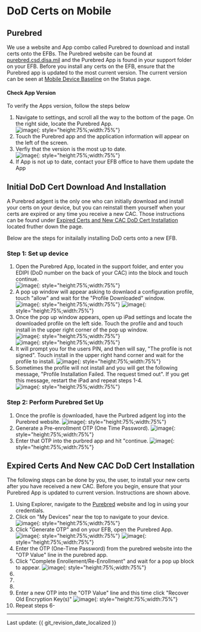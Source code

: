 # DoD Certs on Mobile

## Purebred  
We use a website and App combo called Purebred to download and install certs onto the EFBs. The Purebred website can be found at [purebred.csd.disa.mil](http://purebred.csd.disa.mil/) and the Purebred App is found in your support folder on your EFB. Before you install any certs on the EFB, ensure that the Purebred app is updated to the most current version. The current version can be seen at [Mobile Device Baseline](../Status.md#mobile-device-baseline) on the Status page.

#### Check App Version  
To verify the Apps version, follow the steps below  
1. Navigate to settings, and scroll all the way to the bottom of the page. On the right side, locate the Purebred App.  
![image](img/EmailCerts/versionupdate.png){: style="height:75%;width:75%"}    
2. Touch the Purebred app and the application information will appear on the left of the screen.     
3. Verfiy that the version is the most up to date.  
![image](img/EmailCerts/purebredversion.png){: style="height:75%;width:75%"}   
4. If App is not up to date, contact your EFB office to have them update the App  

## Initial DoD Cert Download And Installation
A Purebred adgent is the only one who can initially download and install your certs on your device, but you can reinstall them yourself when your certs are expired or any time you receive a new CAC. Those instructions can be found under [Expired Certs and New CAC DoD Cert Installation]() located fruther down the page.

Below are the steps for initailally installing DoD certs onto a new EFB.
### Step 1: Set up device
1. Open the Purebred App, located in the support folder, and enter you EDIPI (DoD number on the back of your CAC) into the block and touch continue.  
![image](img/EmailCerts/agentEDIPI.png){: style="height:75%;width:75%"}  
2. A pop up window will appear asking to downlaod a configuration profile, touch "allow" and wait for the "Profile Downloaded" window.  
![image](img/EmailCerts/downloadconfig.png){: style="height:75%;width:75%"} 
![image](img/EmailCerts/profiledownloaded.png){: style="height:75%;width:75%"}  
3. Once the pop up window appears, open up iPad settings and locate the downloaded profile on the left side. Touch the profile and and touch install in the upper right corner of the pop up window.  
![image](img/EmailCerts/settingsprofile.png){: style="height:75%;width:75%"}  
![image](img/EmailCerts/installprofile.png){: style="height:75%;width:75%"}  
4. It will prompt you for the users PIN, and then will say, "The profile is not signed". Touch install in the upper right hand corner and wait for the profile to install.
![image](img/EmailCerts/signprofile.png){: style="height:75%;width:75%"} 
5. Sometimes the profile will not install and you will get the following message, "Profile Installation Failed. The request timed out". If you get this message, restart the iPad and repeat steps 1-4.   
![image](img/EmailCerts/profilenotdownloading.png){: style="height:75%;width:75%"} 

### Step 2: Perform Purebred Set Up
1. Once the profile is downloaded, have the Purbred adgent log into the Purebred website. 
![image](img/EmailCerts/adgentpurebred.png){: style="height:75%;width:75%"}  
2. Generate a Pre-enrollment OTP (One Time Password). 
![image](img/EmailCerts/otp1.png){: style="height:75%;width:75%"}  
3. Enter that OTP into the purbred app and hit "continue.
![image](img/EmailCerts/firstOTP.png){: style="height:75%;width:75%"}  

## Expired Certs And New CAC DoD Cert Installation 

The following steps can be done by you, the user, to install your new certs after you have received a new CAC. Before you begin, ensure that your Purebred App is updated to current version. Instructions are shown above.  

1. Using Explorer, navigate to the [Purebred](http://purebred.csd.disa.mil/) website and log in using your credentials.
2. Click on "My Devices" near the top to navigate to your device.    
![image](img/EmailCerts/purebredwebsite.png){: style="height:75%;width:75%"} 
3. Click "Generate OTP" and on your EFB, open the Purebred App.
![image](img/EmailCerts/devicepage.png){: style="height:75%;width:75%"} 
![image](img/EmailCerts/otpscreen.png){: style="height:75%;width:75%"} 
4. Enter the OTP (One-Time Password) from the purebred website into the "OTP Value" line in the purebred app. 
5. Click "Complete Enrollement/Re-Enrollment" and wait for a pop up block to appear.
![image](img/EmailCerts/purebredapp1.png){: style="height:75%;width:75%"}
6.
7.
8.
9. Enter a new OTP into the "OTP Value" line and this time click "Recover Old Encryption Key(s)" 
![image](img/EmailCerts/purebredapp2.png){: style="height:75%;width:75%"} 
10. Repeat steps 6-

---

Last update: {{ git_revision_date_localized }}